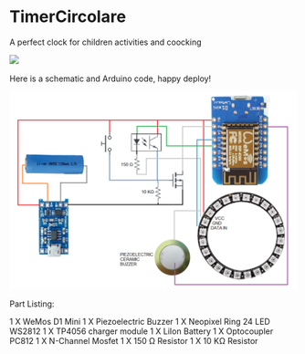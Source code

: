 # TimerCircolare
A perfect clock for children activities and coocking

![](https://github.com/studiociodo/TimerCircolare/blob/main/demo_noaudio.gif)

Here is a schematic and Arduino code, happy deploy!

![](https://github.com/studiociodo/TimerCircolare/blob/main/schematic.png)

Part Listing:

1 X WeMos D1 Mini
1 X Piezoelectric Buzzer
1 X Neopixel Ring 24 LED WS2812
1 X TP4056 charger module
1 X LiIon Battery
1 X Optocoupler PC812
1 X N-Channel Mosfet
1 X 150 Ω Resistor
1 X 10 KΩ Resistor
